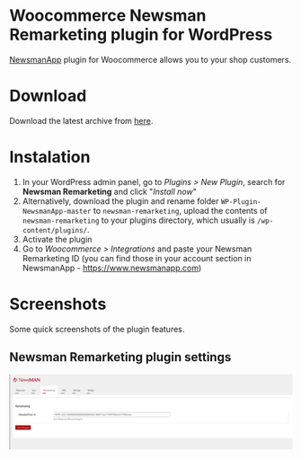 # Woocommerce Newsman Remarketing plugin for WordPress
[NewsmanApp](https://www.newsmanapp.com) plugin for Woocommerce allows you to your shop customers.


# Download

Download the latest archive from [here](https://github.com/Newsman/Woocommerce-Newsman-Retargeting/archive/master.zip).

# Instalation

1. In your WordPress admin panel, go to *Plugins > New Plugin*, search for **Newsman Remarketing** and click "*Install now*"
1. Alternatively, download the plugin and rename folder `WP-Plugin-NewsmanApp-master` to `newsman-remarketing`, upload the contents of `newsman-remarketing` to your plugins directory, which usually is `/wp-content/plugins/`.
1. Activate the plugin
1. Go to *Woocommerce > Integrations* and paste your Newsman Remarketing ID (you can find those in your account section in NewsmanApp - https://www.newsmanapp.com)

# Screenshots
Some quick screenshots of the plugin features.
	
## Newsman Remarketing plugin settings
![newsletter plugin settings](https://raw.githubusercontent.com/Newsman/WP-Plugin-NewsmanApp/master/assets/1.jpg)